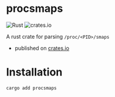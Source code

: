 # procsmaps
![Rust](https://github.com/aneeshdurg/procsmaps/workflows/Rust/badge.svg)
![crates.io](https://img.shields.io/crates/v/procsmaps.svg)

A rust crate for parsing `/proc/<PID>/smaps`

+ published on [crates.io](https://crates.io/crates/procsmaps)

# Installation

```bash
cargo add procsmaps
```
